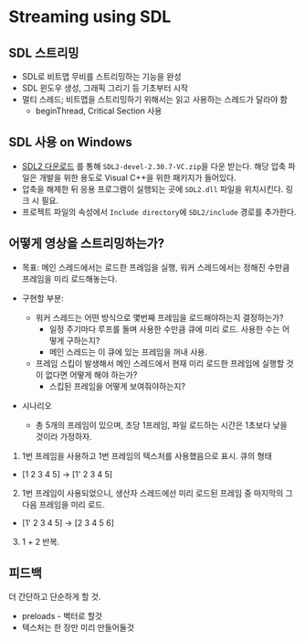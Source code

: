 # Streaming using SDL

## SDL 스트리밍
- SDL로 비트맵 무비를 스트리밍하는 기능을 완성
- SDL 윈도우 생성, 그래픽 그리기 등 기초부터 시작
- 멀티 스레드; 비트맵을 스트리밍하기 위해서는 읽고 사용하는 스레드가 달라야 함
  - beginThread, Critical Section 사용

## SDL 사용 on Windows
- [SDL2 다운로드](https://github.com/libsdl-org/SDL/releases/tag/release-2.30.7) 를 통해 `SDL2-devel-2.30.7-VC.zip`을 다운 받는다. 해당 압축 파일은 개발을 위한 용도로 Visual C++을 위한 패키지가 들어있다. 
- 압축을 해제한 뒤 응용 프로그램이 실행되는 곳에 `SDL2.dll` 파일을 위치시킨다. 링크 시 필요. 
- 프로젝트 파일의 속성에서 `Include directory`에 `SDL2/include` 경로를 추가한다. 

## 어떻게 영상을 스트리밍하는가?
- 목표: 메인 스레드에서는 로드한 프레임을 실행, 워커 스레드에서는 정해진 수만큼 프레임을 미리 로드해놓는다. 
- 구현할 부분:
  - 워커 스레드는 어떤 방식으로 몇번째 프레임을 로드해야하는지 결정하는가?
    - 일정 주기마다 루프를 돌며 사용한 수만큼 큐에 미리 로드. 사용한 수는 어떻게 구하는지?
    - 메인 스레드는 이 큐에 있는 프레임을 꺼내 사용. 
  - 프레임 스킵이 발생해서 메인 스레드에서 현재 미리 로드한 프레임에 실행할 것이 없다면 어떻게 해야 하는가?
    - 스킵된 프레임을 어떻게 보여줘야하는지?

- 시나리오
  - 총 5개의 프레임이 있으며, 초당 1프레임, 파일 로드하는 시간은 1초보다 낮을 것이라 가정하자.
1) 1번 프레임을 사용하고 1번 프레임의 텍스처를 사용했음으로 표시. 큐의 형태 
  - [1 2 3 4 5] -> [1' 2 3 4 5]
2) 1번 프레임이 사용되었으니, 생산자 스레드에선 미리 로드된 프레임 중 마지막의 그 다음 프레임을 미리 로드. 
  - [1' 2 3 4 5] -> [2 3 4 5 6]
3) 1 + 2 반복. 

## 피드백
더 간단하고 단순하게 할 것. 
- preloads - 벡터로 할것
- 텍스처는 한 장만 미리 만들어둘것 
